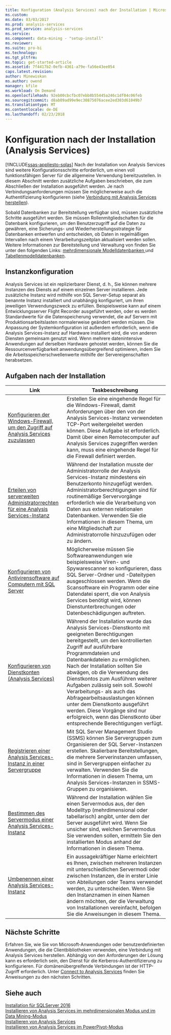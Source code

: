 ```yaml
---
title: Konfiguration (Analysis Services) nach der Installation | Microsoft Docs
ms.custom: 
ms.date: 03/03/2017
ms.prod: analysis-services
ms.prod_service: analysis-services
ms.service: 
ms.component: data-mining - "setup-install"
ms.reviewer: 
ms.suite: pro-bi
ms.technology: 
ms.tgt_pltfrm: 
ms.topic: get-started-article
ms.assetid: 7f4417b2-0efb-4361-a79e-fa56e43ee054
caps.latest.revision: 
author: Minewiskan
ms.author: owend
manager: kfile
ms.workload: On Demand
ms.openlocfilehash: 92eb00cbcfbc07ebb8b55445a246c1df04c06feb
ms.sourcegitcommit: d8ab09ad99e9ec30875076acee2ed303d61049b7
ms.translationtype: MT
ms.contentlocale: de-DE
ms.lasthandoff: 02/23/2018
---
```

# <a name="post-install-configuration-analysis-services"></a>Konfiguration nach der Installation (Analysis Services)
[!INCLUDE[ssas-appliesto-sqlas](../../includes/ssas-appliesto-sqlas.md)]
Nach der Installation von Analysis Services sind weitere Konfigurationsschritte erforderlich, um einen voll funktionsfähigen Server für die allgemeine Verwendung bereitzustellen. In diesem Abschnitt werden zusätzliche Aufgaben beschrieben, die zum Abschließen der Installation ausgeführt werden. Je nach Verbindungsanforderungen müssen Sie möglicherweise auch die Authentifizierung konfigurieren (siehe [Verbindung mit Analysis Services herstellen](../../analysis-services/instances/connect-to-analysis-services.md)).  
  
 Sobald Datenbanken zur Bereitstellung verfügbar sind, müssen zusätzliche Schritte ausgeführt werden. Sie müssen Rollenmitgliedschaften für die Datenbank konfigurieren, um den Benutzerzugriff auf die Daten zu gewähren, eine Sicherungs- und Wiederherstellungsstrategie für Datenbanken entwerfen und entscheiden, ob Daten in regelmäßigen Intervallen nach einem Verarbeitungszeitplan aktualisiert werden sollen. Weitere Informationen zur Bereitstellung und Verwaltung von finden Sie unter den folgenden Links: [mehrdimensionale Modelldatenbanken ](../../analysis-services/multidimensional-models/multidimensional-model-databases-ssas.md) und [Tabellenmodelldatenbanken](../../analysis-services/tabular-models/tabular-model-databases-ssas-tabular.md).  
  
## <a name="instance-configuration"></a>Instanzkonfiguration  
 Analysis Services ist ein replizierbarer Dienst, d. h., Sie können mehrere Instanzen des Diensts auf einem einzelnen Server installieren. Jede zusätzliche Instanz wird mithilfe von SQL Server-Setup separat als benannte Instanz installiert und unabhängig konfiguriert, um ihren jeweiligen Verwendungszweck zu erfüllen. Beispielsweise kann auf einem Entwicklungsserver Flight Recorder ausgeführt werden, oder es werden Standardwerte für die Datenspeicherung verwendet, die auf Servern mit Produktionsarbeitslasten normalerweise geändert werden müssen. Die Anpassung der Systemkonfiguration ist außerdem erforderlich, wenn die Analysis Services-Instanz auf Hardware installiert wird, die von anderen Diensten gemeinsam genutzt wird. Wenn mehrere datenintensive Anwendungen auf derselben Hardware gehostet werden, können Sie die Ressourcenverfügbarkeit anwendungsübergreifend optimieren, indem Sie die Arbeitsspeicherschwellenwerte mithilfe der Servereigenschaften herabsetzen.  
  
## <a name="post-installation-tasks"></a>Aufgaben nach der Installation  
  
|Link|Taskbeschreibung|  
|----------|----------------------|  
|[Konfigurieren der Windows-Firewall, um den Zugriff auf Analysis Services zuzulassen](../../analysis-services/instances/configure-the-windows-firewall-to-allow-analysis-services-access.md)|Erstellen Sie eine eingehende Regel für die Windows-Firewall, damit Anforderungen über den von der Analysis Services-Instanz verwendeten TCP-Port weitergeleitet werden können. Diese Aufgabe ist erforderlich. Damit über einen Remotecomputer auf Analysis Services zugegriffen werden kann, muss eine eingehende Regel für die Firewall definiert werden.|  
|[Erteilen von serverweiten Administratorrechten für eine Analysis Services-Instanz](../../analysis-services/instances/grant-server-admin-rights-to-an-analysis-services-instance.md)|Während der Installation musste der Administratorrolle der Analysis Services-Instanz mindestens ein Benutzerkonto hinzugefügt werden. Administratorberechtigungen sind für routinemäßige Servervorgänge erforderlich wie die Verarbeitung von Daten aus externen relationalen Datenbanken. Verwenden Sie die Informationen in diesem Thema, um eine Mitgliedschaft zur Administratorrolle hinzuzufügen oder zu ändern.|
|[Konfigurieren von Antivirensoftware auf Computern mit SQL Server](https://support.microsoft.com/kb/309422) |Möglicherweise müssen Sie Softwareanwendungen wie beispielsweise Viren- und Spywarescanner so konfigurieren, dass SQL Server-Ordner und -Dateitypen ausgeschlossen werden. Wenn die Scansoftware ein Programm oder eine Datendatei sperrt, die von Analysis Services benötigt wird, können Dienstunterbrechungen oder Datenbeschädigungen auftreten. |
|[Konfigurieren von Dienstkonten &#40;Analysis Services&#41;](../../analysis-services/instances/configure-service-accounts-analysis-services.md)|Während der Installation wurde das Analysis Services-Dienstkonto mit geeigneten Berechtigungen bereitgestellt, um den kontrollierten Zugriff auf ausführbare Programmdateien und Datenbankdateien zu ermöglichen. Nach der Installation sollten Sie abwägen, ob die Verwendung des Dienstkontos zum Ausführen weiterer Aufgaben zulässig sein soll. Sowohl Verarbeitungs- als auch das Abfragearbeitsauslastungen können unter dem Dienstkonto ausgeführt werden. Diese Vorgänge sind nur erfolgreich, wenn das Dienstkonto über entsprechende Berechtigungen verfügt.|  
|[Registrieren einer Analysis Services-Instanz in einer Servergruppe](../../analysis-services/instances/register-an-analysis-services-instance-in-a-server-group.md)|Mit SQL Server Management Studio (SSMS) können Sie Servergruppen zum Organisieren der SQL Server-Instanzen erstellen. Skalierbare Bereitstellungen, die mehrere Serverinstanzen umfassen, sind in Servergruppen einfacher zu verwalten. Verwenden Sie die Informationen in diesem Thema, um Analysis Services-Instanzen in SSMS-Gruppen zu organisieren.|  
|[Bestimmen des Servermodus einer Analysis Services-Instanz](../../analysis-services/instances/determine-the-server-mode-of-an-analysis-services-instance.md)|Während der Installation wählen Sie einen Servermodus aus, der den Modelltyp (mehrdimensional oder tabellarisch) angibt, unter dem der Server ausgeführt wird. Wenn Sie unsicher sind, welchen Servermodus Sie verwenden sollen, ermitteln Sie den installierten Modus anhand der Informationen in diesem Thema.|  
|[Umbenennen einer Analysis Services-Instanz](../../analysis-services/instances/rename-an-analysis-services-instance.md)|Ein aussagekräftiger Name erleichtert es Ihnen, zwischen mehreren Instanzen mit unterschiedlichen Servermodi oder zwischen Instanzen, die in erster Linie von Abteilungen oder Teams verwendet werden, zu unterscheiden. Wenn Sie den Instanznamen in einen Namen ändern möchten, der die Verwaltung von Installationen vereinfacht, befolgen Sie die Anweisungen in diesem Thema.|  
  
## <a name="next-steps"></a>Nächste Schritte  
 Erfahren Sie, wie Sie von Microsoft-Anwendungen oder benutzerdefinierten Anwendungen, die die Clientbibliotheken verwenden, eine Verbindung mit Analysis Services herstellen. Abhängig von den Anforderungen der Lösung kann es erforderlich sein, den Dienst für die Kerberos-Authentifizierung zu konfigurieren. Für domänenübergreifende Verbindungen ist der HTTP-Zugriff erforderlich. Unter [Connect to Analysis Services](../../analysis-services/instances/connect-to-analysis-services.md) finden Sie Anweisungen zu den nächsten Schritten.  
  
## <a name="see-also"></a>Siehe auch  
 [Installation für SQLServer 2016](../../database-engine/install-windows/installation-for-sql-server-2016.md)   
 [Installieren von Analysis Services im mehrdimensionalen Modus und im Data Mining-Modus](http://msdn.microsoft.com/library/8a1f33e8-2bd6-4fb8-bd46-c86f2a067f60)   
 [Installieren von Analysis Services](../../analysis-services/instances/install-windows/install-analysis-services.md)   
 [Installieren von Analysis Services im PowerPivot-Modus](../../analysis-services/instances/install-windows/install-analysis-services-in-power-pivot-mode.md)  
  
  
